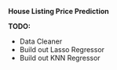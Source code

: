 **House Listing Price Prediction**


**TODO:**
- Data Cleaner
- Build out Lasso Regressor
- Build out KNN Regressor
